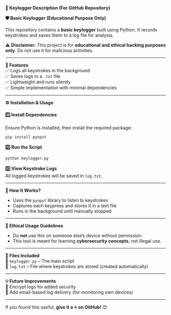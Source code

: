 **📜 Keylogger Description (For GitHub Repository)**  

**🛡️ Basic Keylogger (Educational Purpose Only)**  

This repository contains a **basic keylogger** built using Python. It records keystrokes and saves them to a log file for analysis.  

⚠️ **Disclaimer:** This project is for **educational and ethical hacking purposes only**. Do not use it for malicious activities.  

---

**🔹 Features**  
✅ Logs all keystrokes in the background  
✅ Saves logs to a `.txt` file  
✅ Lightweight and runs silently  
✅ Simple implementation with minimal dependencies  

---

**⚙️ Installation & Usage**  

#### **1️⃣ Install Dependencies**  
Ensure Python is installed, then install the required package:  
```bash
pip install pynput
```

**2️⃣ Run the Script**  
```bash
python keylogger.py
```

**3️⃣ View Keystroke Logs**  
All logged keystrokes will be saved in `log.txt`.  

---

**📌 How It Works?**  
- Uses the `pynput` library to listen to keystrokes  
- Captures each keypress and stores it in a text file  
- Runs in the background until manually stopped  

---

**🔐 Ethical Usage Guidelines**  
- Do **not** use this on someone else’s device without permission.  
- This tool is meant for learning **cybersecurity concepts**, not illegal use.  

---

**📂 Files Included**  
📌 `keylogger.py` – The main script  
📌 `log.txt` – File where keystrokes are stored (created automatically)  

---

**💡 Future Improvements**  
🚀 Encrypt logs for added security  
🚀 Add email-based log delivery (for monitoring own devices)  

---

If you found this useful, **give it a ⭐ on GitHub!** 😊  
